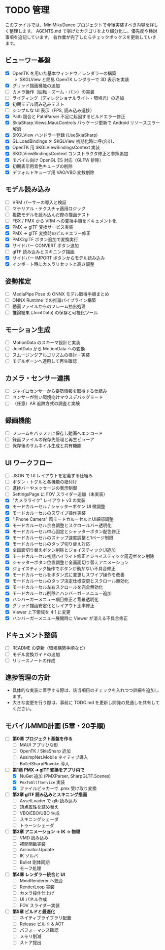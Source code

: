 # TODO 管理

このファイルでは、MiniMikuDance プロジェクトで今後実装すべき内容を詳しく整理します。
AGENTS.md で挙げたカテゴリをより細分化し、優先度や検討事項を追記しています。
各作業が完了したらチェックボックスを更新していきます。

## ビューワー基盤
- [x] OpenTK を用いた基本ウィンドウ／レンダラーの構築
   - SKGLView と簡易 OpenTK レンダラーで 3D 表示を実装
- [x] グリッド描画機能の追加
- [ ] カメラ操作（回転・ズーム・パン）の実装
- [ ] ライティング（ディレクショナルライト・環境光）の追加
- [x] 初期モデル読み込みテスト
- [ ] シンプルな UI 表示（FPS, 読み込み進捗）
- [x] Path 競合と PathParser 不足に起因するビルドエラー修正
- [x] SkiaSharp.Views.Maui.Controls パッケージ更新で Android リソースエラー解消
- [x] SKGLView ハンドラー登録 (UseSkiaSharp)
- [x] GL.LoadBindings を SKGLView 初期化時に呼び出し
- [x] OpenTK 用 SKGLViewBindingsContext 実装
- [x] SKGLViewBindingsContext コンストラクタ修正と参照追加
- [x] モバイル向け OpenGL ES 対応（GLFW 排除）
- [x] 初期表示用青色キューブの削除
- [x] デフォルトキューブ用 VAO/VBO 変数削除

## モデル読み込み
- [ ] VRM パーサーの導入と検証
- [ ] マテリアル・テクスチャ適用ロジック
- [ ] 複数モデルを読み込んだ際の描画テスト
- [ ] FBX / PMX から VRM への変換手順をドキュメント化
- [x] PMX → glTF 変換サービス実装
- [x] PMX → glTF 変換時のビルドエラー修正
- [x] PMX2glTF ボタン追加で変換実行
- [x] サイドバー CONVERT ボタン追加
- [ ] glTF 読み込みとスキニング描画
- [x] サイドバー IMPORT ボタンからモデル読み込み
- [x] インポート時にカメラリセットと高さ調整

## 姿勢推定
- [ ] MediaPipe Pose の ONNX モデル取得手順まとめ
- [ ] ONNX Runtime での推論パイプライン構築
- [ ] 動画ファイルからのフレーム抽出処理
- [ ] 推論結果 (JointData) の保存と可視化ツール

## モーション生成
- [ ] MotionData のスキーマ設計と実装
- [ ] JointData から MotionData への変換
- [ ] スムージングアルゴリズムの検討・実装
- [ ] モデルボーンへ適用して再生確認

## カメラ・センサー連携
- [ ] ジャイロセンサーから姿勢情報を取得する仕組み
- [ ] センサーが無い環境向けマウスデバッグモード
- [ ] （任意）AR 追跡方式の調査と実験

## 録画機能
- [ ] フレームをバッファに保存し動画へエンコード
- [ ] 録画ファイルの保存先管理と再生ビューア
- [ ] 保存後のサムネイル生成と共有機能

## UI ワークフロー
- [ ] JSON で UI レイアウトを定義する仕組み
- [ ] ボタン・トグルと各機能の紐付け
- [ ] 進捗バーやメッセージの表示制御
- [ ] SettingsPage に FOV スライダー追加（未実装）
- [x] "カメラライク" レイアウト v3 の実装
- [x] モードカルーセル / シャッターボタン UI 微調整
- [x] モードカルーセルのスワイプ操作実装
- [x] "iPhone Camera" 風モードカルーセルとUI細部調整
- [x] モードカルーセル余白調整とスクロールバー透明化
- [x] モードカルーセル中心固定とシャッターボタン配色修正
- [x] モードカルーセルのスナップ速度調整と1ページ制限
- [x] モードカルーセルのタップ切り替え対応
- [x] 全画面切り替えボタン削除とジョイスティックUI追加
- [x] モードカルーセル初期ハイライト修正とジョイスティック周辺ボタン削除
- [x] シャッターボタン位置調整と全画面切り替えアニメーション
- [x] ジョイスティック操作でボタンが動かない不具合修正
- [x] モードカルーセルをボタン式に変更しスワイプ操作を改善
- [x] モードカルーセルのタップ決定仕様変更とスクロール無効化
- [x] モードカルーセル左右スクロールを完全無効化
- [x] モードカルーセル削除とハンバーガーメニュー追加
- [x] ハンバーガーメニュー項目修正と背景透明化
- [x] グリッド描画安定化とレイアウト比率修正
- [x] Viewer 上下領域を 4:1 に変更
- [x] ハンバーガーメニュー展開時に Viewer が消える不具合修正

## ドキュメント整備
- [ ] README の更新（環境構築手順など）
- [ ] モデル変換ガイドの追加
- [ ] リリースノートの作成

## 進捗管理の方針
- 具体的な実装に着手する際は、該当項目のチェックを入れつつ詳細を追加します。
- 大きな変更を行う際は、事前に TODO.md を更新し開発の見通しを共有してください。

## モバイルMMD計画 (5章・20手順)
- [ ] **第0章 プロジェクト基盤を作る**
  - [ ] MAUI アプリひな形
  - [ ] OpenTK / SkiaSharp 追加
  - [ ] AssimpNet.Mobile ネイティブ導入
  - [ ] BulletSharpPInvoke 導入
- [ ] **第1章 PMX ➜ glTF 変換をアプリ内で**
  - [x] NuGet 追加 (PMXParser, SharpGLTF.Scenes)
  - [x] `PmxToGltfService` 実装
  - [x] ファイルピッカーで .pmx 受け取り変換
- [ ] **第2章 glTF 読み込みとスキニング描画**
  - [ ] AssetLoader で glb 読み込み
  - [ ] 頂点属性を詰め替え
  - [ ] VBO/EBO/UBO 生成
  - [ ] スキニングシェーダ
  - [ ] トゥーンシェーダ
- [ ] **第3章 アニメーション → IK → 物理**
  - [ ] VMD 読み込み
  - [ ] 補間関数実装
  - [ ] Animator.Update
  - [ ] IK ソルバ
  - [ ] Bullet 剛体同期
  - [ ] モーフ処理
- [ ] **第4章 レンダラー統合と UI**
  - [ ] MmdRenderer へ統合
  - [ ] RenderLoop 実装
  - [ ] カメラ操作仕上げ
  - [ ] UI パネル作成
  - [ ] FOV スライダー実装
- [ ] **第5章 ビルドと最適化**
  - [ ] ネイティブライブラリ配置
  - [ ] Release ビルド & AOT
  - [ ] パフォーマンス確認
  - [ ] メモリ削減
  - [ ] ストア提出
